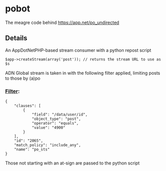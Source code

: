 pobot
=====

The meagre code behind https://app.net/po_undirected

Details
-------

An AppDotNetPHP-based stream consumer with a python repost script

```
$app->createStream(array('post')); // returns the stream URL to use as $s
```

ADN Global stream is taken in with the following filter applied, limiting posts to those by (a)po

### [Filter](http://developers.app.net/docs/resources/filter/):

```
{
    "clauses": [
        {
            "field": "/data/user/id",
            "object_type": "post",
            "operator": "equals",
            "value": "4900"
        }
    ],
    "id": "2065",
    "match_policy": "include_any",
    "name": "po_sts"
}
```

Those not starting with an at-sign are passed to the python script
